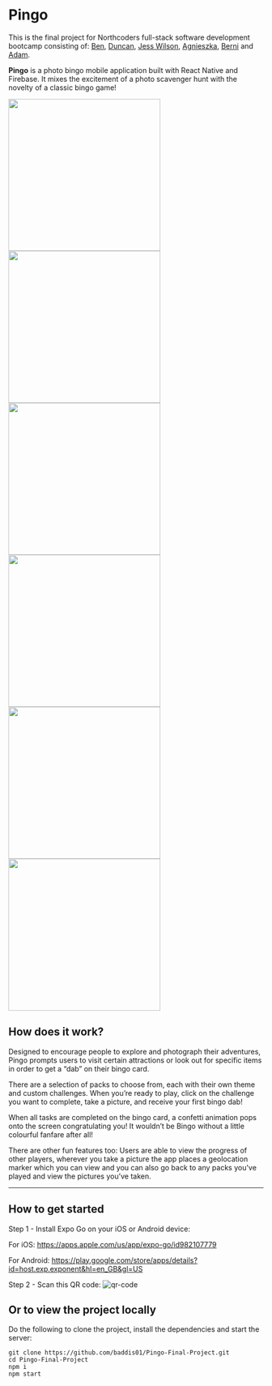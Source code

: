 # Pingo

This is the final project for Northcoders full-stack software development bootcamp consisting of: [Ben](https://github.com/baddis01/), [Duncan](https://github.com/duncan-s-white), [Jess Wilson](https://github.com/jesswils/), [Agnieszka](https://github.com/Izdrathi), [Berni](https://github.com/BerniHarris) and [Adam](https://github.com/adamgrime).

**Pingo** is a photo bingo mobile application built with React Native and Firebase. It mixes the excitement of a photo scavenger hunt with the novelty of a classic bingo game!

<img src='src/assets/product/homepage.png' width='300'>
<img src='src/assets/product/packs.png' width='300'>
<img src='src/assets/product/dabs.png' width='300'>
<img src='src/assets/product/congrats.png' width='300'>
<img src='src/assets/product/map.png' width='300'>
<img src='src/assets/product/progress.png' width='300'>

## How does it work?

Designed to encourage people to explore and photograph their adventures, Pingo prompts users to visit certain attractions or look out for specific items in order to get a “dab” on their bingo card.

There are a selection of packs to choose from, each with their own theme and custom challenges. When you’re ready to play, click on the challenge you want to complete, take a picture, and receive your first bingo dab!

When all tasks are completed on the bingo card, a confetti animation pops onto the screen congratulating you! It wouldn’t be Bingo without a little colourful fanfare after all!

There are other fun features too: Users are able to view the progress of other players, wherever you take a picture the app places a geolocation marker which you can view and you can also go back to any packs you've played and view the pictures you’ve taken.

---

## How to get started

Step 1 - Install Expo Go on your iOS or Android device:

For iOS: https://apps.apple.com/us/app/expo-go/id982107779

For Android: https://play.google.com/store/apps/details?id=host.exp.exponent&hl=en_GB&gl=US

Step 2 - Scan this QR code:
![qr-code]()

## Or to view the project locally

Do the following to clone the project, install the dependencies and start the server:

```
git clone https://github.com/baddis01/Pingo-Final-Project.git
cd Pingo-Final-Project
npm i
npm start
```
